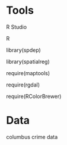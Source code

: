 # Tools
  R Studio
  
  R
  
  library(spdep)
  
  library(spatialreg)
  
  require(maptools)
  
  require(rgdal)
  
  require(RColorBrewer)
 
# Data
  columbus crime data

